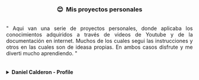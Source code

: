 <h3 align='center'> 😊 &nbsp;Mis proyectos personales</h3>
<br />
<div style="display: flex; flex-direction: row; justify-content: space-evenly; text-align:justify">
" Aqui van una serie de proyectos personales, donde aplicaba los conocimientos adquiridos a través de videos de Youtube y de la documentación en internet. Muchos de los cuales segui las instrucciones y otros en las cuales son de ideasa propias. En ambos casos disfrute y me diverti mucho aprendiendo. "
</div>
<br />
<br />
<details><summary><b>Daniel Calderon - Profile</b></summary>
<p>
Este fue mi primera página de perfil, es un extracto de una página que modifique, me fue muy útil para conocer css, como trabaja y saber usar las variables en css.
</p>
<br />
<a href='https://github.com/Kapelu/proyectos-personales/tree/main/Daniel%20Calderon%20-%20Profile' target='_lank'>Github</a>

</details>


